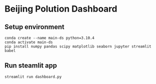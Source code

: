 # Beijing Polution Dashboard

## Setup environment
```
conda create --name main-ds python=3.10.4
conda activate main-ds
pip install numpy pandas scipy matplotlib seaborn jupyter streamlit babel
```

## Run steamlit app
```
streamlit run dashboard.py
```

